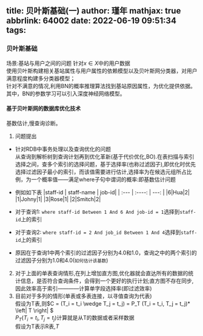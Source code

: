 title: 贝叶斯基础(一)
author: 瑾年
mathjax: true
abbrlink: 64002
date: 2022-06-19 09:51:34
tags:
---
### 贝叶斯基础
场景:基站与用户之间的问题
针对$x \in X$中的用户数据  
使用贝叶斯构建相关基站属性与用户属性的依赖模型以及贝叶斯网分类器，对用户满意程度构建多分类器模型；  
针对不满意的情况,利用BN的概率推理算法找到基站原因属性，为优化提供依据。  
其中，BN的参数学习可以引入深度神经网络模型。  
#### 基于贝叶斯网的数据库优化技术
基数估计,慢查询诊断。
1. 问题提出
  * 针对RDB中事务处理以及查询优化的问题  
    从查询到解析树到查询计划再到优化革新(基于代价优化,BO).在表扫描与索引选择之间，查多个索引的选择问题，基于选择率(也称过滤因子),即优化时优先选择过滤因子最小的索引，而该值需要进行估计,选择率为在候选元组所占比例，为一个概率值——满足where子句中谓词的概率:即基数估计问题
   * 例如如下表
      |staff-id | staff-name | job-id|
      | :---        |    :----:   |          ---: | 
      |6|Hua|2|
      |1|Johny|1|
      |3|Rose|1|
      |2|Smitch|2|  
      
  * 对于查询1: `where staff-id Between 1 And 6 And job-id = 1`选择到`staff-id`上的索引  
  * 对于查询2: `where staff-id = 2 And job_id Between 1 And 4`选择到`staff-id`上的索引  
  * 原因在于查询1中两个索引的过滤因子分别为4.0和1.0，查询之中的两个索引的过滤因子分别为1.0和4.0(`如何估计该基数`)
2. 对于上面的单表查询情形,在列上增加直方图,优化器就会直达所有的数据的统计信息，是否符合查询条件，会得到一个更好的执行计划;直方图不存在同步,因此效率高于索引————计算单字段选择率(即过滤效率)
3. 目前对于多列的情形(单表或多表连接，以寻值查询为代表)    
   假设为T表,则$C =  (T_i = t_i \wedge T_j = t_j) = P_T (T_i = t_i, T_j = t_j)* \left| T \right| $  
   $P_T(T_i = t_i, T_j = t_j)$计算就是从T的数据或者采样数据  
   假设为T表示R表,$T$